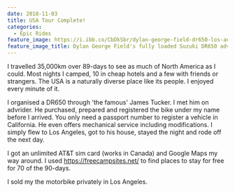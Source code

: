 ```yaml
---
date: 2018-11-03
title: USA Tour Complete!
categories:
  - Epic Rides
feature_image: https://i.ibb.co/CbDkSbr/dylan-george-field-dr650-los-angeles.jpg
feature_image_title: Dylan George Field's fully loaded Suzuki DR650 adventure bike parked in front of the San Gabriel mountains near Los Angeles, California, USA
---
```

I travelled 35,000km over 89-days to see as much of North America as I could.
Most nights I camped, 10 in cheap hotels and a few with friends or strangers. 
The USA is a naturally diverse place like its people. I enjoyed every minute of it.

I organised a DR650 through 'the famous' James Tucker. I met him on advrider. He purchased,
prepared and registered the bike under my name before I arrived. You only need a passport number to register a vehicle in California. He even offers mechanical service including modifications. I simply flew to Los Angeles, got to his house, stayed the night and rode off
the next day.

I got an unlimited AT&T sim card (works in Canada) and Google Maps my way around. I used 
https://freecampsites.net/ to find places to stay for free for 70 of the 90-days.

I sold my the motorbike privately in Los Angeles.
